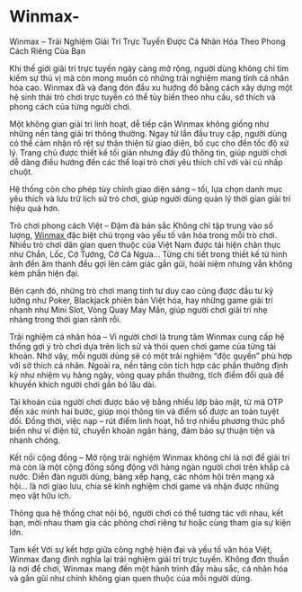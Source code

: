 # Winmax-
Winmax – Trải Nghiệm Giải Trí Trực Tuyến Được Cá Nhân Hóa Theo Phong Cách Riêng Của Bạn

Khi thế giới giải trí trực tuyến ngày càng mở rộng, người dùng không chỉ tìm kiếm sự thú vị mà còn mong muốn có những trải nghiệm mang tính cá nhân hóa cao. Winmax đã và đang đón đầu xu hướng đó bằng cách xây dựng một hệ sinh thái trò chơi trực tuyến có thể tùy biến theo nhu cầu, sở thích và phong cách của từng người chơi.

Một không gian giải trí linh hoạt, dễ tiếp cận
Winmax không giống như những nền tảng giải trí thông thường. Ngay từ lần đầu truy cập, người dùng có thể cảm nhận rõ rệt sự thân thiện từ giao diện, bố cục cho đến tốc độ xử lý. Trang chủ được thiết kế tối giản nhưng đầy đủ thông tin, giúp người chơi dễ dàng điều hướng đến các thể loại trò chơi yêu thích chỉ với vài cú nhấp chuột.

Hệ thống còn cho phép tùy chỉnh giao diện sáng – tối, lựa chọn danh mục yêu thích và lưu trữ lịch sử trò chơi, giúp người dùng quản lý thời gian giải trí hiệu quả hơn.

Trò chơi phong cách Việt – Đậm đà bản sắc
Không chỉ tập trung vào số lượng, <a href="https://winmax-vn.com"> Winmax </a>  đặc biệt chú trọng vào yếu tố văn hóa trong mỗi trò chơi. Nhiều trò chơi dân gian quen thuộc của Việt Nam được tái hiện chân thực như Chắn, Lốc, Cờ Tướng, Cờ Cá Ngựa… Từng chi tiết trong thiết kế từ hình ảnh đến âm thanh đều gợi lên cảm giác gần gũi, hoài niệm nhưng vẫn không kém phần hiện đại.

Bên cạnh đó, những trò chơi mang tính tư duy cao cũng được đầu tư kỹ lưỡng như Poker, Blackjack phiên bản Việt hóa, hay những game giải trí nhanh như Mini Slot, Vòng Quay May Mắn, giúp người chơi giải trí nhẹ nhàng trong thời gian rảnh rỗi.

Trải nghiệm cá nhân hóa – Vì người chơi là trung tâm
Winmax cung cấp hệ thống gợi ý trò chơi dựa trên lịch sử và thói quen chơi game của từng tài khoản. Nhờ vậy, mỗi người dùng sẽ có một trải nghiệm “độc quyền” phù hợp với sở thích cá nhân. Ngoài ra, nền tảng còn tích hợp các phần thưởng định kỳ như nhiệm vụ hàng ngày, vòng quay phần thưởng, tích điểm đổi quà để khuyến khích người chơi gắn bó lâu dài.

Tài khoản của người chơi được bảo vệ bằng nhiều lớp bảo mật, từ mã OTP đến xác minh hai bước, giúp mọi thông tin và điểm số được an toàn tuyệt đối. Đồng thời, việc nạp – rút điểm linh hoạt, hỗ trợ nhiều phương thức phổ biến như ví điện tử, chuyển khoản ngân hàng, đảm bảo sự thuận tiện và nhanh chóng.

Kết nối cộng đồng – Mở rộng trải nghiệm
Winmax không chỉ là nơi để giải trí mà còn là một cộng đồng sống động với hàng ngàn người chơi trên khắp cả nước. Diễn đàn người dùng, bảng xếp hạng, các nhóm hội trên mạng xã hội... là nơi giao lưu, chia sẻ kinh nghiệm chơi game và nhận được những mẹo vặt hữu ích.

Thông qua hệ thống chat nội bộ, người chơi có thể tương tác với nhau, kết bạn, mời nhau tham gia các phòng chơi riêng tư hoặc cùng tham gia sự kiện lớn.

Tạm kết
Với sự kết hợp giữa công nghệ hiện đại và yếu tố văn hóa Việt, Winmax đang định nghĩa lại trải nghiệm giải trí trực tuyến. Không đơn thuần là nơi để chơi, Winmax mang đến một hành trình đầy màu sắc, cá nhân hóa và gần gũi như chính không gian quen thuộc của mỗi người dùng.

